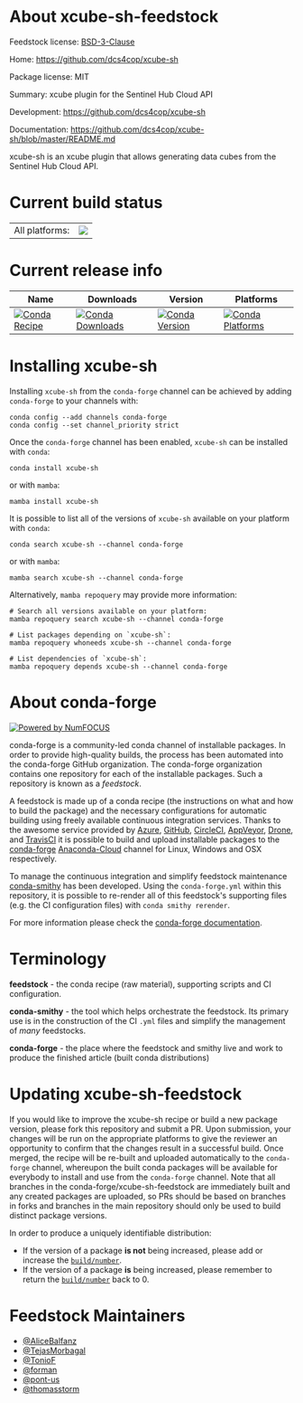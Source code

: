 About xcube-sh-feedstock
========================

Feedstock license: [BSD-3-Clause](https://github.com/conda-forge/xcube-sh-feedstock/blob/main/LICENSE.txt)

Home: https://github.com/dcs4cop/xcube-sh

Package license: MIT

Summary: xcube plugin for the Sentinel Hub Cloud API

Development: https://github.com/dcs4cop/xcube-sh

Documentation: https://github.com/dcs4cop/xcube-sh/blob/master/README.md

xcube-sh is an xcube plugin that allows generating data cubes from the Sentinel Hub Cloud API.

Current build status
====================


<table><tr><td>All platforms:</td>
    <td>
      <a href="https://dev.azure.com/conda-forge/feedstock-builds/_build/latest?definitionId=10889&branchName=main">
        <img src="https://dev.azure.com/conda-forge/feedstock-builds/_apis/build/status/xcube-sh-feedstock?branchName=main">
      </a>
    </td>
  </tr>
</table>

Current release info
====================

| Name | Downloads | Version | Platforms |
| --- | --- | --- | --- |
| [![Conda Recipe](https://img.shields.io/badge/recipe-xcube--sh-green.svg)](https://anaconda.org/conda-forge/xcube-sh) | [![Conda Downloads](https://img.shields.io/conda/dn/conda-forge/xcube-sh.svg)](https://anaconda.org/conda-forge/xcube-sh) | [![Conda Version](https://img.shields.io/conda/vn/conda-forge/xcube-sh.svg)](https://anaconda.org/conda-forge/xcube-sh) | [![Conda Platforms](https://img.shields.io/conda/pn/conda-forge/xcube-sh.svg)](https://anaconda.org/conda-forge/xcube-sh) |

Installing xcube-sh
===================

Installing `xcube-sh` from the `conda-forge` channel can be achieved by adding `conda-forge` to your channels with:

```
conda config --add channels conda-forge
conda config --set channel_priority strict
```

Once the `conda-forge` channel has been enabled, `xcube-sh` can be installed with `conda`:

```
conda install xcube-sh
```

or with `mamba`:

```
mamba install xcube-sh
```

It is possible to list all of the versions of `xcube-sh` available on your platform with `conda`:

```
conda search xcube-sh --channel conda-forge
```

or with `mamba`:

```
mamba search xcube-sh --channel conda-forge
```

Alternatively, `mamba repoquery` may provide more information:

```
# Search all versions available on your platform:
mamba repoquery search xcube-sh --channel conda-forge

# List packages depending on `xcube-sh`:
mamba repoquery whoneeds xcube-sh --channel conda-forge

# List dependencies of `xcube-sh`:
mamba repoquery depends xcube-sh --channel conda-forge
```


About conda-forge
=================

[![Powered by
NumFOCUS](https://img.shields.io/badge/powered%20by-NumFOCUS-orange.svg?style=flat&colorA=E1523D&colorB=007D8A)](https://numfocus.org)

conda-forge is a community-led conda channel of installable packages.
In order to provide high-quality builds, the process has been automated into the
conda-forge GitHub organization. The conda-forge organization contains one repository
for each of the installable packages. Such a repository is known as a *feedstock*.

A feedstock is made up of a conda recipe (the instructions on what and how to build
the package) and the necessary configurations for automatic building using freely
available continuous integration services. Thanks to the awesome service provided by
[Azure](https://azure.microsoft.com/en-us/services/devops/), [GitHub](https://github.com/),
[CircleCI](https://circleci.com/), [AppVeyor](https://www.appveyor.com/),
[Drone](https://cloud.drone.io/welcome), and [TravisCI](https://travis-ci.com/)
it is possible to build and upload installable packages to the
[conda-forge](https://anaconda.org/conda-forge) [Anaconda-Cloud](https://anaconda.org/)
channel for Linux, Windows and OSX respectively.

To manage the continuous integration and simplify feedstock maintenance
[conda-smithy](https://github.com/conda-forge/conda-smithy) has been developed.
Using the ``conda-forge.yml`` within this repository, it is possible to re-render all of
this feedstock's supporting files (e.g. the CI configuration files) with ``conda smithy rerender``.

For more information please check the [conda-forge documentation](https://conda-forge.org/docs/).

Terminology
===========

**feedstock** - the conda recipe (raw material), supporting scripts and CI configuration.

**conda-smithy** - the tool which helps orchestrate the feedstock.
                   Its primary use is in the construction of the CI ``.yml`` files
                   and simplify the management of *many* feedstocks.

**conda-forge** - the place where the feedstock and smithy live and work to
                  produce the finished article (built conda distributions)


Updating xcube-sh-feedstock
===========================

If you would like to improve the xcube-sh recipe or build a new
package version, please fork this repository and submit a PR. Upon submission,
your changes will be run on the appropriate platforms to give the reviewer an
opportunity to confirm that the changes result in a successful build. Once
merged, the recipe will be re-built and uploaded automatically to the
`conda-forge` channel, whereupon the built conda packages will be available for
everybody to install and use from the `conda-forge` channel.
Note that all branches in the conda-forge/xcube-sh-feedstock are
immediately built and any created packages are uploaded, so PRs should be based
on branches in forks and branches in the main repository should only be used to
build distinct package versions.

In order to produce a uniquely identifiable distribution:
 * If the version of a package **is not** being increased, please add or increase
   the [``build/number``](https://docs.conda.io/projects/conda-build/en/latest/resources/define-metadata.html#build-number-and-string).
 * If the version of a package **is** being increased, please remember to return
   the [``build/number``](https://docs.conda.io/projects/conda-build/en/latest/resources/define-metadata.html#build-number-and-string)
   back to 0.

Feedstock Maintainers
=====================

* [@AliceBalfanz](https://github.com/AliceBalfanz/)
* [@TejasMorbagal](https://github.com/TejasMorbagal/)
* [@TonioF](https://github.com/TonioF/)
* [@forman](https://github.com/forman/)
* [@pont-us](https://github.com/pont-us/)
* [@thomasstorm](https://github.com/thomasstorm/)

